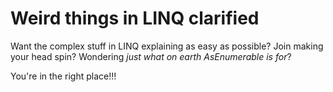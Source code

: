 # Weird things in LINQ clarified

Want the complex stuff in LINQ explaining as easy as possible? Join making your head spin? Wondering *just what on earth AsEnumerable is for*?

You're in the right place!!!
